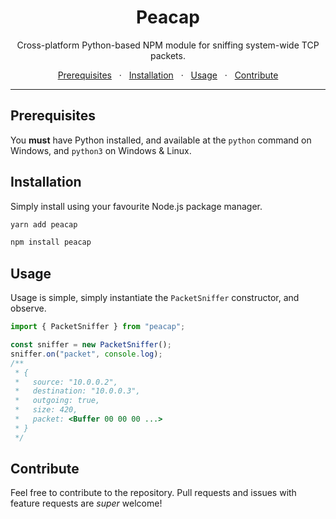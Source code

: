 <div align="center">
  <h1>Peacap</h1>
  <p>Cross-platform Python-based NPM module for sniffing system-wide TCP packets.</p>
  	<span>
		<a href="#prerequisites">Prerequisites</a>
		<span>&nbsp;&nbsp;·&nbsp;&nbsp;</span>
		<a href="#installation">Installation</a>
		<span>&nbsp;&nbsp;·&nbsp;&nbsp;</span>
		<a href="#usage">Usage</a>
		<span>&nbsp;&nbsp;·&nbsp;&nbsp;</span>
		<a href="#contribute">Contribute</a>
	</span>
</div>
<hr>

## Prerequisites

You **must** have Python installed, and available at the `python` command on Windows, and `python3` on Windows & Linux.

## Installation

Simply install using your favourite Node.js package manager.

```bash
yarn add peacap
```

```bash
npm install peacap
```

## Usage

Usage is simple, simply instantiate the `PacketSniffer` constructor, and observe.

```ts
import { PacketSniffer } from "peacap";

const sniffer = new PacketSniffer();
sniffer.on("packet", console.log);
/**
 * {
 *   source: "10.0.0.2",
 *   destination: "10.0.0.3",
 *   outgoing: true,
 *   size: 420,
 *   packet: <Buffer 00 00 00 ...>
 * }
 */
```

## Contribute

Feel free to contribute to the repository. Pull requests and issues with feature requests are _super_ welcome!

